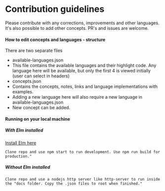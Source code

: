# Contribution guidelines

Please contribute with any corrections, improvements and other languages. It's also possible to add other concepts. PR's and issues are welcome.

#### How to edit concepts and languages - structure
There are two separate files
* available-languages.json
 * This file contains the available languages and their highlight code. Any language here will be available, but only the first 4 is viewed initially (user can select in headers)
* concepts.json
 * Contains the concepts, notes, links and language implementations with examples.
 * Adding a new language here will also require a new language in available-languages.json
 * New concept can be added.

#### Running on your local machine
##### With Elm installed
[Install Elm here](https://elm-lang.org)

```Clone repo and use npm start to run development. Use npm run build for production."```

##### Without Elm installed
```Clone repo and use a nodejs http server like http-server to run inside the "docs folder. Copy the .json files to root when finished."```
